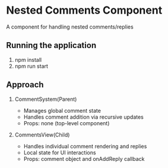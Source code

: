 # Nested Comments Component

A component for handling nested comments/replies

## Running the application 
1. npm install 
2. npm run start


## Approach
1. CommentSystem(Parent)
    - Manages global comment state
    - Handles comment addition via recursive updates
    - Props: none (top-level component)

2. CommentsView(Child)
    - Handles individual comment rendering and replies
    - Local state for UI interactions
    - Props: comment object and onAddReply callback